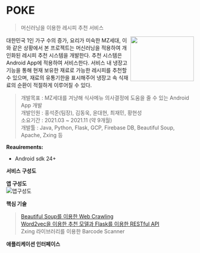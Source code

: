POKE
====
>머신러닝을 이용한 레시피 추천 서비스   

<img src="https://user-images.githubusercontent.com/81149946/144440382-7700fbed-d652-493a-8996-3b55940bc64a.png" align="right"  width="170" height="120">   

 대한민국 1인 가구 수의 증가, 요리가 미숙한 MZ세대, 이와 같은 상황에서 본 프로젝트는 머신러닝을 적용하여 개인화된 레시피 추천 시스템을 개발한다. 추천 시스템은 Android App에 적용하여 서비스한다. 서비스 내 냉장고 기능을 통해 현재 보유한 재료로 가능한 레시피를 추천할 수 있으며, 재료의 유통기한을 표시해주어 냉장고 속 식재료의 순환이 적절하게 이루어질 수 있다.

>개발목표 : MZ세대를 겨냥해 식사메뉴 의사결정에 도움을 줄 수 있는 Android App 개발   
>개발인원 : 홍석준(팀장), 김동욱, 윤대현, 최재민, 황현성   
>소요기간 : 2021.03 ~ 2021.11 (약 9개월)   
>개발툴 : Java, Python, Flask, GCP, Firebase DB, Beautiful Soup, Apache, Zxing 등

__Reauirements:__
 - Android sdk 24+   


__서비스 구성도__   

__앱 구성도__   
![앱구성도](https://user-images.githubusercontent.com/81149946/144421077-35870099-2408-4f80-a65f-d3f76f02ded8.png)

__핵심 기술__   
> [Beautiful Soup를 이용한 Web Crawling](https://github.com/TechnoHong/POKE/WC)   
> [Word2vec을 이용한 추천 모델과 Flask를 이용한 RESTful API](https://github.com/TechnoHong/POKE/api)   
> Zxing 라이브러리를 이용한 Barcode Scanner   

__애플리케이션 인터페이스__   


